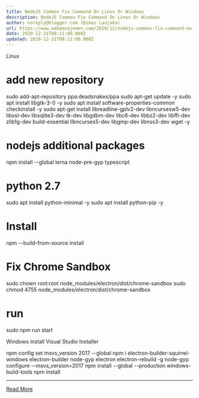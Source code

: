 ```yaml
---
title: NodeJS Common Fix Command On Linux Or Windows
description: NodeJS Common Fix Command On Linux Or Windows
author: noreply@blogger.com (Dimas Lanjaka)
url: https://www.webmanajemen.com/2020/12/nodejs-common-fix-command-on-linux-or.html
date: 2020-12-31T08:11:00.000Z
updated: 2020-12-31T08:11:00.000Z
---
```


Linux
 
# add new repository
sudo add-apt-repository ppa:deadsnakes/ppa
sudo apt-get update -y
sudo apt install libgtk-3-0 -y
sudo apt install software-properties-common checkinstall -y
sudo apt-get install libreadline-gplv2-dev libncursesw5-dev libssl-dev libsqlite3-dev tk-dev libgdbm-dev libc6-dev libbz2-dev libffi-dev zlib1g-dev build-essential libncurses5-dev libgmp-dev libnss3-dev wget -y
# nodejs additional packages
npm install --global lerna node-pre-gyp typescript
# python 2.7
sudo apt install python-minimal -y
sudo apt install python-pip -y
# Install
npm --build-from-source install
# Fix Chrome Sandbox
sudo chown root:root node_modules/electron/dist/chrome-sandbox
sudo chmod 4755 node_modules/electron/dist/chrome-sandbox
# run
sudo npm run start
 
Windows
install Visual Studio Installer

npm config set msvs_version 2017 --global
npm i electron-builder-squirrel-windows electron-builder node-gyp electron electron-rebuild -g
node-gyp configure --msvs_version=2017
npm install --global --production windows-build-tools
npm install<hr/> <a href="https://www.webmanajemen.com/2020/12/nodejs-common-fix-command-on-linux-or.html" rel="follow" class="button" id="read-more">Read More</a>